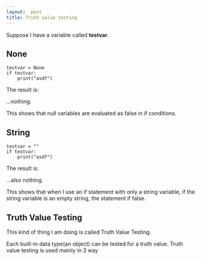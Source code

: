 ```yaml
--- 
layout:  post
title: Truth value testing
---
```

Suppose I have a variable called **testvar**.

## None

    testvar = None
    if testvar:
	    print("asdf")

The result is:

...nothing.

This shows that null variables are evaluated as false in if conditions.

## String

    testvar = ""
    if testvar:
	    print("asdf")

The result is:

...also nothing.

This shows that when I use an if statement with only a string variable, if the string variable is an empty string, the statement if false.

## Truth Value Testing

This kind of thing I am doing is called Truth Value Testing.

Each built-in data type(an object) can be tested for a truth value.
Truth value testing is used mainly in 3 way
<!--stackedit_data:
eyJoaXN0b3J5IjpbNjc0NTQ5MjAyXX0=
-->